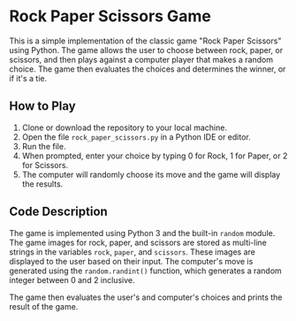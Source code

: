 # Rock Paper Scissors Game

This is a simple implementation of the classic game "Rock Paper Scissors" using Python. The game allows the user to choose between rock, paper, or scissors, and then plays against a computer player that makes a random choice. The game then evaluates the choices and determines the winner, or if it's a tie.

## How to Play

1. Clone or download the repository to your local machine.
2. Open the file `rock_paper_scissors.py` in a Python IDE or editor.
3. Run the file.
4. When prompted, enter your choice by typing 0 for Rock, 1 for Paper, or 2 for Scissors.
5. The computer will randomly choose its move and the game will display the results.

## Code Description

The game is implemented using Python 3 and the built-in `random` module. The game images for rock, paper, and scissors are stored as multi-line strings in the variables `rock`, `paper`, and `scissors`. These images are displayed to the user based on their input. The computer's move is generated using the `random.randint()` function, which generates a random integer between 0 and 2 inclusive.

The game then evaluates the user's and computer's choices and prints the result of the game.
